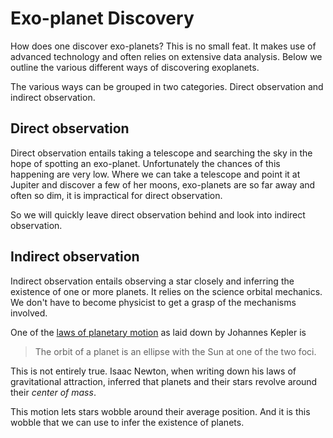 # Exo-planet Discovery
How does one discover exo-planets? This is no small feat. It makes use of
advanced technology and often relies on extensive data analysis. Below we
outline the various different ways of discovering exoplanets.

The various ways can be grouped in two categories. Direct observation and
indirect observation.

## Direct observation
Direct observation entails taking a telescope and searching the sky in the hope
of spotting an exo-planet. Unfortunately the chances of this happening are very
low. Where we can take a telescope and point it at Jupiter and discover a few
of her moons, exo-planets are so far away and often so dim, it is impractical
for direct observation.

So we will quickly leave direct observation behind and look into indirect observation.

## Indirect observation
Indirect observation entails observing a star closely and inferring the
existence of one or more planets. It relies on the science orbital mechanics. We
don't have to become physicist to get a grasp of the mechanisms involved.

One of the [laws of planetary motion](https://en.wikipedia.org/wiki/Kepler%27s_laws_of_planetary_motion) 
as laid down by Johannes Kepler is 

> The orbit of a planet is an ellipse with the Sun at one of the two foci.

This is not entirely true. Isaac Newton, when writing down his laws of
gravitational attraction, inferred that planets and their stars revolve around
their _center of mass_.

This motion lets stars wobble around their average position. And it is this
wobble that we can use to infer the existence of planets.
